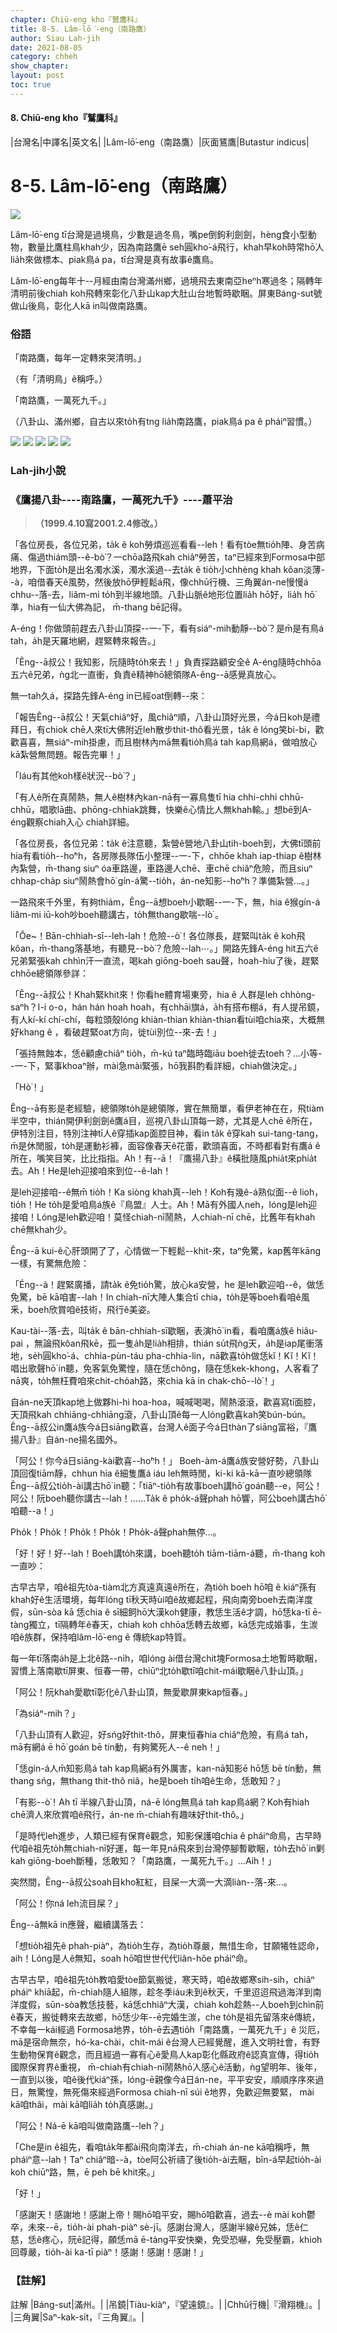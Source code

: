 ```yaml
---
chapter: Chiū-eng kho『鷲鷹科』
title: 8-5. Lâm-lō͘-eng（南路鷹）
author: Siau Lah-jih
date: 2021-08-05
category: chheh
show_chapter: 
layout: post
toc: true
---
```


#### 8. Chiū-eng kho『鷲鷹科』

|台灣名|中譯名|英文名|
|Lâm-lō͘-eng（南路鷹）|灰面鵟鷹|Butastur indicus|


# 8-5. Lâm-lō͘-eng（南路鷹）


![](../too5/08/08-5-6.南路鷹.jpg)


Lâm-lō͘-eng tī台灣是過境鳥，少數是過冬鳥，嘴pe倒鉤利劍劍，hèng食小型動物，數量比鷹柱鳥khah少，因為南路鷹ē seh圓kho͘-á飛行，khah早koh時常hō͘人lia̍h來做標本、piak鳥á pa，tī台灣是真有故事ê鷹鳥。

Lâm-lō͘-eng每年十--月經由南台灣滿州鄉，過境飛去東南亞heⁿh寒過冬；隔轉年清明前後chiah koh飛轉來彰化八卦山kap大肚山台地暫時歇睏。屏東Báng-sut號做山後鳥，彰化人kā in叫做南路鷹。

	

### 俗語

「南路鷹，每年一定轉來哭清明。」

（有「清明鳥」ê稱呼。）


「南路鷹，一萬死九千。」

（八卦山、滿州鄉，自古以來to̍h有tng lia̍h南路鷹，piak鳥á pa ê pháiⁿ習慣。）


![](../too5/08/08-5-1.南路鷹.jpg)
![](../too5/08/08-5-2.南路鷹.jpg)
![](../too5/08/08-5-3.南路鷹.jpg)
![](../too5/08/08-5-4.南路鷹.jpg)
![](../too5/08/08-5-5.南路鷹.jpg)



### Lah-jih小說

### **《鷹揚八卦----南路鷹，一萬死九千》----蕭平治**
>**（1999.4.10寫2001.2.4修改。）**


「各位房長，各位兄弟，ta̍k ê koh勞煩巡巡看看--leh！看有tòe無tio̍h陣、身苦病痛、傷過thiám頭--ê-bò͘？一chōa路飛kah chiâⁿ勞苦，taⁿ已經來到Formosa中部地界，下面to̍h是出名濁水溪，濁水溪過--去ta̍k ê tio̍h小chhèng khah kôan淡薄--à，咱借春天ê風勢，然後放hō͘伊輕鬆á飛，像chhū行機、三角翼án-ne慢慢á chhu--落-去，liâm-mi to̍h到半線地頭。八卦山脈ê地形位置lia̍h hō͘好，lia̍h hō͘準，hia有一仙大佛為記， m̄-thang bē記得。
 
A-éng！你做頭前趕去八卦山頂探--一-下，看有siáⁿ-mih動靜--bò͘？是m̄是有鳥á tah，a̍h是天羅地網，趕緊轉來報告。」
 
「Êng--ā叔公！我知影，阮隨時to̍h來去！」負責探路顧安全ê A-éng隨時chhōa五六ê兄弟，ǹg北一直衝，負責ê精神hō͘總領隊A-êng--ā感覺真放心。
 
無一tah久á，探路先鋒A-éng in已經oat倒轉--來：
 
「報告Êng--ā叔公！天氣chiâⁿ好，風chiâⁿ順，八卦山頂好光景，今á日koh是禮拜日，有chiok chē人來tī大佛附近leh散步thit-thô看光景，ta̍k ê lóng笑bi-bi，歡歡喜喜，無siáⁿ-mih掛慮，而且樹林內mā無看tio̍h鳥á tah kap鳥網á，做咱放心kā紮營無問題。報告完畢！」
 
「Iáu有其他koh樣ê狀況--bò͘？」
 
「有人ê所在真鬧熱，無人ê樹林內kan-nā有一寡鳥隻tī hia chhi-chhi chhū-chhū，唱歌lā曲、phōng-chhiak跳舞，快樂ê心情比人無khah輸。」想bē到A-éng觀察chiah入心 chiah詳細。
 
「各位房長，各位兄弟：ta̍k ê注意聽，紮營ê營地八卦山tih-boeh到，大佛tī頭前hia有看tio̍h--ho͘ⁿh，各房隊長隊伍小整理--一-下，chhōe khah iap-thiap ê樹林內紮營，m̄-thang siuⁿ óa車路邊，車路邊人chē、車chē chiâⁿ危險，而且siuⁿ chhap-cha̍p siuⁿ鬧熱會hō͘ gín-á驚--tio̍h，án-ne知影--ho͘ⁿh？準備紮營…。」
 
一路飛來千外里，有夠thiám，Êng--ā想boeh小歇睏--一-下，無，hia ê猴gín-á liâm-mi iū-koh吵boeh聽講古，to̍h無thang歇喘--lò͘ 。
 
「Ŏe~！Bān-chhiah-sī--leh-lah！危險--ò͘！各位隊長，趕緊叫ta̍k ê koh飛kôan，m̄-thang落基地，有聽見--bò͘？危險--lah⋯。」開路先鋒A-éng hit五六ê兄弟緊張kah chhìn汗一直流，喝kah giōng-boeh sau聲，hoah-hiu了後，趕緊chhōe總領隊參詳：
 
「Êng--ā叔公！Khah緊khit來！你看he體育場東旁，hia ê 人群是leh chhòng-saⁿh？I-i o-o，hán hán hoah hoah，有chhāi旗á，a̍h有搭布棚á，有人提吊鏡，有人kí-kí chí-chí，每粒頭殼lóng khiàn-thian khiàn-thian看tùi咱chia來，大概無好khang ê ，看破趕緊oat方向，徙tùi別位--來-去！」
 
「張持無蝕本，恁ê顧慮chiâⁿ tio̍h，m̄-kú taⁿ臨時臨iāu boeh徙去toeh？…小等--一-下，緊事khoaⁿ辦，mài急mài緊張，hō͘我斟酌看詳細，chiah做決定。」
 
「Hò͘！」
 
Êng--ā有影是老經驗，總領隊to̍h是總領隊，實在無簡單，看伊老神在在，飛tiàm半空中，thián開伊利劍劍ê鷹á目，巡視八卦山頂每一跡，尤其是人chē ê所在，伊特別注目，特別注神tī人ê穿插kap面腔目神，看in ta̍k ê穿kah sui-tang-tang，m̄是休閒服，to̍h是運動衫褲，面容像春天ê花蕾，歡頭喜面，不時都看對有鷹á ê所在，嘴笑目笑，比比指指。Ah！有--ā！『鷹揚八卦』ê橫批隨風phia̍t來phia̍t去。Ah！He是leh迎接咱來到位--ê-lah！
 
是leh迎接咱--ê無m̄ tio̍h！Ka siòng khah真--leh！Koh有幾ê-á熟似面--ê lio͘h，tio̍h！He to̍h是愛咱鳥á族ê『鳥盟』人士。Ah！Mā有外國人neh，lóng是leh迎接咱！Lóng是leh歡迎咱！莫怪chiah-nī鬧熱，人chiah-nī chē，比舊年有khah chē無khah少。
 
Êng--ā kui-ê心肝頭開了了，心情做一下輕鬆--khit-來，taⁿ免驚，kap舊年kāng一樣，有驚無危險：
 
「Éng--à！趕緊廣播，請ta̍k ê免tio̍h驚，放心ka安營，he 是leh歡迎咱--ê，做恁免驚，bē kā咱害--lah！In chiah-nī大陣人集合tī chia，to̍h是等boeh看咱ê風釆，boeh欣賞咱ê技術，飛行ê美姿。
 
Kau-tài--落-去，叫ta̍k ê bān-chhiah-sī歇睏，表演hō͘ in看，看咱鷹á族ê hiâu-pai ，無論飛kôan飛kē，孤一隻a̍h是lia̍h相排，thián su̍t飛ǹg天，a̍h是iap尾衝落地，se̍h圓kho͘-á、chhia-pùn-táu pha-chhia-lin，nā歡喜to̍h做恁kĭ！Kĭ！Kĭ！唱出歌聲hō͘ in聽，免客氣免驚惶，隨在恁chông，隨在恁kek-khong，人客看了nā爽，to̍h無枉費咱來chit-cho̍ah路，來chia kā in chak-chō--lò͘！」
 
自án-ne天頂kap地上做夥hi-hi hoa-hoa，喊喊喝喝，鬧熱滾滾，歡喜寫tī面腔，天頂飛kah chhiāng-chhiāng滾，八卦山頂ê每一人lóng歡喜kah笑bún-bún。Êng--ā叔公in鷹á族今á日siāng歡喜，台灣人ê面子今á日thàn了siāng富裕，『鷹揚八卦』自án-ne揚名國外。
 
「阿公！你今á日siāng-kài歡喜--ho͘ⁿh！」 Boeh-àm-á鷹á族安營好勢，八卦山頂回復tiām靜，chhun hia ê細隻鷹á iáu leh無時閒，ki-ki kā-kā一直吵總領隊Êng--ā叔公tio̍h-ài講古hō͘ in聽：「tiāⁿ-tio̍h有故事boeh講hō͘ goán聽--e，阿公！阿公！阮boeh聽你講古--lah！……Ta̍k ê pho̍k-á聲phah hō͘響，阿公boeh講古hō͘咱聽--a！」
 
Pho̍k！Pho̍k！Pho̍k！Pho̍k！Pho̍k-á聲phah無停…。
 
「好！好！好--lah！Boeh講to̍h來講，boeh聽to̍h tiām-tiām-á聽，m̄-thang koh一直吵：
 
古早古早，咱ê祖先tòa-tiàm北方真遠真遠ê所在，為tio̍h boeh hō͘咱 ê kiáⁿ孫有khah好ê生活環境，每年lóng tī秋天時ùi咱ê故鄉起程，飛向南旁boeh去南洋度假，sūn-sòa kā 恁chia ê sī細飼hō͘大漢koh健康，教恁生活ê才調，hō͘恁ka-tī ē-tàng獨立，tī隔轉年ê春天，chiah koh chhōa恁轉去故鄉，kā恁完成婚事，生湠咱ê族群，保持咱lâm-lō͘-eng ê 傳統kap特質。
 
每一年tī落南a̍h是上北ê路--ni̍h，咱lóng ài借台灣chit塊Formosa土地暫時歇睏，習慣上落南歇tī屏東、恒春一帶，chiūⁿ北to̍h歇tī咱chit-mái歇睏ê八卦山頂。」
 
「阿公！阮khah愛歇tī彰化ê八卦山頂，無愛歇屏東kap恒春。」
 
「為siáⁿ-mih？」
 
「八卦山頂有人歡迎，好sńg好thit-thô，屏東恒春hia chiâⁿ危險，有鳥á tah，mā有網á ē hō͘ goán bē tín動，有夠驚死人--ê neh！」
 
「恁gín-á人m̄知影鳥á tah kap鳥網á有外厲害，kan-nā知影ē hō͘恁 bē tín動，無thang sńg，無thang thit-thô niâ，he是boeh ti̍h咱ê生命，恁敢知？」
 
「有影--ò͘！Ah tī 半線八卦山頂，ná-ē lóng無鳥á tah kap鳥á網？Koh有hiah chē濟人來欣賞咱ê飛行，án-ne m̄-chiah有趣味好thit-thô。」
 
「是時代leh進步，人類已經有保育ê觀念，知影保護咱chia ê pháiⁿ命鳥，古早時代咱ê祖先to̍h無chiah-nī好運，每一年見nā飛來到台灣停腳暫歇睏，to̍h去hō͘ in剿kah giōng-boeh斷種，恁敢知？「南路鷹，一萬死九千。」…Aih！」
 
突然間，Êng--ā叔公soah目kho͘紅紅，目屎一大滴一大滴liàn--落-來…。
 
「阿公！你ná leh流目屎？」
 
Êng--ā無kā in應聲，繼續講落去：
 
「想tio̍h祖先ê phah-piàⁿ，為tio̍h生存，為tio̍h尊嚴，無惜生命，甘願犧牲認命，aih！Lóng是人ê無知，soah hō͘咱世世代代liân-hôe pháiⁿ命。
 
古早古早，咱ê祖先to̍h教咱愛tòe節氣搬徙，寒天時，咱ê故鄉寒sih-sih，chiâⁿ pháiⁿ khiā起，m̄-chiah隨人組隊，趁冬季iáu未到ê秋天，千里迢迢飛過海洋到南洋度假，sūn-sòa教恁技藝，kā恁chhiâⁿ大漢，chiah koh趁熱--人boeh到chìn前ê春天，搬徙轉來去故鄉，hō͘恁少年--ē完婚生湠，che to̍h是祖先留落來ê傳統，不幸每一kái經過 Formosa地界，to̍h-ē去遇tio̍h「南路鷹，一萬死九千」ê 災厄，mā是宿命無奈，hó-ka-chài，chit-mái ê台灣人已經覺醒，進入文明社會，有野生動物保育ê觀念，而且經過一寡有心ê愛鳥人kap彰化縣政府ê認真宣傳，得tio̍h國際保育界ê重視， m̄-chiah有chiah-nī鬧熱hō͘人感心ê活動，ǹg望明年、後年，一直到以後，咱ê後代kiáⁿ孫，lóng-ē親像今á日án-ne，平平安安，順順序序來過日，無驚惶，無死傷來經過Formosa chiah-nī súi ê地界，免歡迎無要緊， mài kā咱thâi，mài kā咱lia̍h to̍h真感謝。」
 
「阿公！Ná-ē kā咱叫做南路鷹--leh？」
 
「Che是in ê祖先，看咱ta̍k年都ài飛向南洋去，m̄-chiah án-ne kā咱稱呼，無pháiⁿ意--lah！Taⁿ chiâⁿ暗--à，tòe阿公祈禱了後tio̍h-ài去睏，bîn-á早起tio̍h-ài koh chiūⁿ路，無，ē peh bē khit來。」
 
「好！」
 
「感謝天！感謝地！感謝上帝！賜hō͘咱平安，賜hō͘咱歡喜，過去--è mài koh鬱卒，未來--ē，tio̍h-ài phah-piàⁿ sè-jī。感謝台灣人，感謝半線ê兄姊，恁ê仁慈，恁ê疼心，阮ē記得，願恁mā ē-tàng平安快樂，免受恐嚇，免受壓霸，khioh回尊嚴，tio̍h-ài ka-tī piàⁿ！感謝！感謝！感謝！」



### 【註解】

註解
|Báng-sut|滿州。|
|吊鏡|Tiàu-kiàⁿ，『望遠鏡』。|
|Chhū行機|『滑翔機』。|
|三角翼|Saⁿ-kak-si̍t，『三角翼』。|

